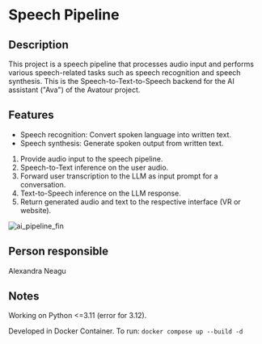 # Speech Pipeline

## Description
This project is a speech pipeline that processes audio input and performs various speech-related tasks such as speech recognition and speech synthesis. This is the Speech-to-Text-to-Speech backend for the AI assistant ("Ava") of the Avatour project.

## Features
- Speech recognition: Convert spoken language into written text.
- Speech synthesis: Generate spoken output from written text.

1. Provide audio input to the speech pipeline.
2. Speech-to-Text inference on the user audio.
3. Forward user transcription to the LLM as input prompt for a conversation.
4. Text-to-Speech inference on the LLM response.
5. Return generated audio and text to the respective interface (VR or website).

![ai_pipeline_fin](https://github.com/HCR-Avatour/Speech_pipeline/assets/33195033/0fef1412-845c-4c34-8901-75bbd43eaf7c)


## Person responsible
Alexandra Neagu

## Notes
Working on Python <=3.11 (error for 3.12).

Developed in Docker Container. To run: `docker compose up --build -d`
